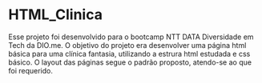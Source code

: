# HTML_Clinica
Esse projeto foi desenvolvido para o bootcamp NTT DATA Diversidade em Tech da DIO.me.
O objetivo do projeto era desenvolver uma página html básica para uma clínica fantasia, utilizando a estrura html estudada e css básico.
O layout das páginas segue o padrão proposto, atendo-se ao que foi requerido.
